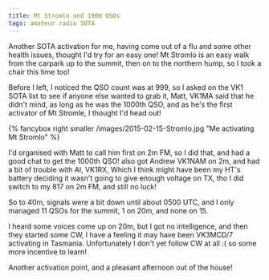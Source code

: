 ```yaml
---
title: Mt Stromlo and 1000 QSOs
tags: amateur radio SOTA
---
```



Another SOTA activation for me, having come out of a flu and some other health issues, thought I'd try for an easy one! Mt Stromlo is an easy walk from the carpark up to the summit, then on to the northern hump, so I took a chair this time too!

Before I left, I noticed the QSO count was at 999, so I asked on the VK1 SOTA list to see if anyone else wanted to grab it, Matt, VK1MA said that he didn't mind, as long as he was the 1000th QSO, and as he's the first activator of Mt Stromle, I thought I'd head out!

{% fancybox right smaller /images/2015-02-15-Stromlo.jpg "Me activating Mt Stromlo" %}

I'd organised with Matt to call him first on 2m FM, so I did that, and had a good chat to get the 1000th QSO! also got Andrew VK1NAM on 2m, and had a bit of trouble with Al, VK1RX, Which I think might have been my HT's battery deciding it wasn't going to give enough voltage on TX, tho I did switch to my 817 on 2m FM, and still no luck!

So to 40m, signals were a bit down until about 0500 UTC, and I only managed 11 QSOs for the summit, 1 on 20m, and none on 15.

I heard some voices come up on 20m, but I got no intelligence, and then they started some CW, I have a feeling it may have been VK3MCD/7 activating in Tasmania. Unfortunately I don't yet follow CW at all :( so some more incentive to learn!

Another activation point, and a pleasant afternoon out of the house!